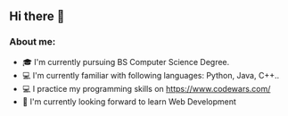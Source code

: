 ## Hi there 👋

### About me:

- :mortar_board: I'm currently pursuing BS Computer Science Degree.
- :computer: I'm currently familiar with following languages: Python, Java, C++..
- :computer: I practice my programming skills on https://www.codewars.com/
- :thought_balloon: I'm currently looking forward to learn Web Development

